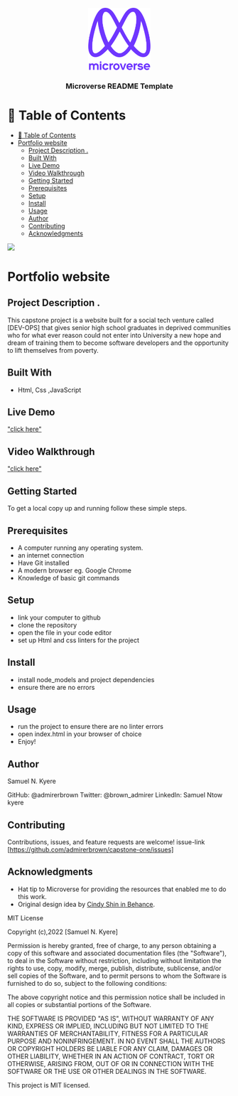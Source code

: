 <a name="readme-top"></a>

<div align="center">

  <img src="murple_logo.png" alt="logo" width="140"  height="auto" />
  <br/>

  <h3><b>Microverse README Template</b></h3>

</div>

<!-- TABLE OF CONTENTS -->

# 📗 Table of Contents

- [📗 Table of Contents](#-table-of-contents)
- [Portfolio website](#portfolio-website)
  - [Project Description .](#project-description-)
  - [Built With](#built-with)
  - [Live Demo](#live-demo)
  - [Video Walkthrough](#video-walkthrough)
  - [Getting Started](#getting-started)
  - [Prerequisites](#prerequisites)
  - [Setup](#setup)
  - [Install](#install)
  - [Usage](#usage)
  - [Author](#author)
  - [Contributing](#contributing)
  - [Acknowledgments](#acknowledgments)

![](https://img.shields.io/badge/Microverse-blueviolet)

# Portfolio website

## Project Description .

This capstone project is a website built for a social tech venture called [DEV-OPS] that gives senior high school graduates in deprived communities who for what ever reason could not enter into University a new hope and dream of training them to become software developers and the opportunity to lift themselves from poverty.

## Built With

- Html, Css ,JavaScript

## Live Demo
["click here"](https://admirerbrown.github.io/capstone-one/)

## Video Walkthrough
["click here"](https://www.loom.com/share/4a25ad640eba4deab20dc67883137388)

## Getting Started

To get a local copy up and running follow these simple steps.

## Prerequisites

- A computer running any operating system.
- an internet connection
- Have Git installed
- A modern browser eg. Google Chrome
- Knowledge of basic git commands

## Setup

- link your computer to github
- clone the repository
- open the file in your code editor
- set up Html and css linters for the project

## Install

- install node_models and project dependencies
- ensure there are no errors

## Usage

- run the project to ensure there are no linter errors
- open index.html in your browser of choice
- Enjoy!

## Author

Samuel N. Kyere

GitHub: @admirerbrown
Twitter: @brown_admirer
LinkedIn: Samuel Ntow kyere

## Contributing

Contributions, issues, and feature requests are welcome!
issue-link [https://github.com/admirerbrown/capstone-one/issues]

## Acknowledgments

- Hat tip to Microverse for providing the resources that enabled me to do this work.
- Original design idea by [Cindy Shin in Behance](https://www.behance.net/adagio07).


MIT License

Copyright (c),2022 [Samuel N. Kyere]

Permission is hereby granted, free of charge, to any person obtaining a copy of this software and associated documentation files (the "Software"), to deal in the Software without restriction, including without limitation the rights to use, copy, modify, merge, publish, distribute, sublicense, and/or sell copies of the Software, and to permit persons to whom the Software is furnished to do so, subject to the following conditions:

The above copyright notice and this permission notice shall be included in all copies or substantial portions of the Software.

THE SOFTWARE IS PROVIDED "AS IS", WITHOUT WARRANTY OF ANY KIND, EXPRESS OR IMPLIED, INCLUDING BUT NOT LIMITED TO THE WARRANTIES OF MERCHANTABILITY, FITNESS FOR A PARTICULAR PURPOSE AND NONINFRINGEMENT. IN NO EVENT SHALL THE AUTHORS OR COPYRIGHT HOLDERS BE LIABLE FOR ANY CLAIM, DAMAGES OR OTHER LIABILITY, WHETHER IN AN ACTION OF CONTRACT, TORT OR OTHERWISE, ARISING FROM, OUT OF OR IN CONNECTION WITH THE SOFTWARE OR THE USE OR OTHER DEALINGS IN THE SOFTWARE.

This project is MIT licensed.
